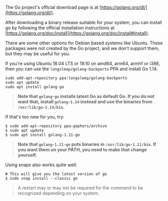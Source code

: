 The Go project's official download page is at [https://golang.org/dl/](https://golang.org/dl/).

After downloading a binary release suitable for your system, you can install go by following  the official installation instructions at [https://golang.org/doc/install](https://golang.org/doc/install#install).

There are some other options for Debian based systems like Ubuntu.  These packages were not created by the Go project, and we don't support them, but they may be useful for you.

If you're using Ubuntu 18.04 LTS or 19.10 on amd64, arm64, armhf or i386, then you can use the `longsleep/golang-backports` PPA and install Go 1.14.

```
sudo add-apt-repository ppa:longsleep/golang-backports
sudo apt update
sudo apt install golang-go
```

> **Note that `golang-go` installs latest Go as default Go. If you do not want that, install `golang-1.14` instead and use the binaries from `/usr/lib/go-1.14/bin`.**

If that's too new for you, try:

```
$ sudo add-apt-repository ppa:gophers/archive
$ sudo apt update
$ sudo apt install golang-1.11-go
```

> **Note that `golang-1.11-go` puts binaries in `/usr/lib/go-1.11/bin`. If you want them on your PATH, you need to make that change yourself.**

Using snaps also works quite well:

```
# This will give you the latest version of go
$ sudo snap install --classic go
```
> A restart may or may not be required for the command to be recognized depending on your system.
